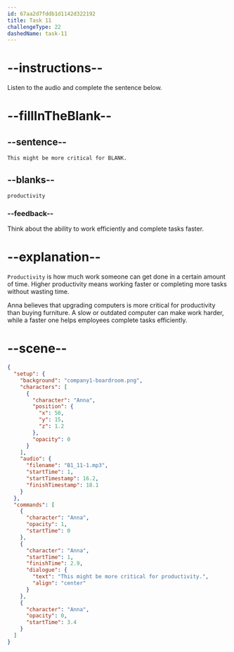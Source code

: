 ```yaml
---
id: 67aa2d7fddb1d1142d322192
title: Task 11
challengeType: 22
dashedName: task-11
---
```


<!-- (Audio) Anna: This might be more critical for productivity. -->

# --instructions--

Listen to the audio and complete the sentence below.

# --fillInTheBlank--

## --sentence--

`This might be more critical for BLANK.`

## --blanks--

`productivity`

### --feedback--

Think about the ability to work efficiently and complete tasks faster.

# --explanation--

`Productivity` is how much work someone can get done in a certain amount of time. Higher productivity means working faster or completing more tasks without wasting time.

Anna believes that upgrading computers is more critical for productivity than buying furniture. A slow or outdated computer can make work harder, while a faster one helps employees complete tasks efficiently.

# --scene--

```json
{
  "setup": {
    "background": "company1-boardroom.png",
    "characters": [
      {
        "character": "Anna",
        "position": {
          "x": 50,
          "y": 15,
          "z": 1.2
        },
        "opacity": 0
      }
    ],
    "audio": {
      "filename": "B1_11-1.mp3",
      "startTime": 1,
      "startTimestamp": 16.2,
      "finishTimestamp": 18.1
    }
  },
  "commands": [
    {
      "character": "Anna",
      "opacity": 1,
      "startTime": 0
    },
    {
      "character": "Anna",
      "startTime": 1,
      "finishTime": 2.9,
      "dialogue": {
        "text": "This might be more critical for productivity.",
        "align": "center"
      }
    },
    {
      "character": "Anna",
      "opacity": 0,
      "startTime": 3.4
    }
  ]
}
```

